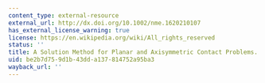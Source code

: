 ```yaml
---
content_type: external-resource
external_url: http://dx.doi.org/10.1002/nme.1620210107
has_external_license_warning: true
license: https://en.wikipedia.org/wiki/All_rights_reserved
status: ''
title: A Solution Method for Planar and Axisymmetric Contact Problems.
uid: be2b7d75-9d1b-43dd-a137-814752a95ba3
wayback_url: ''
---
```

